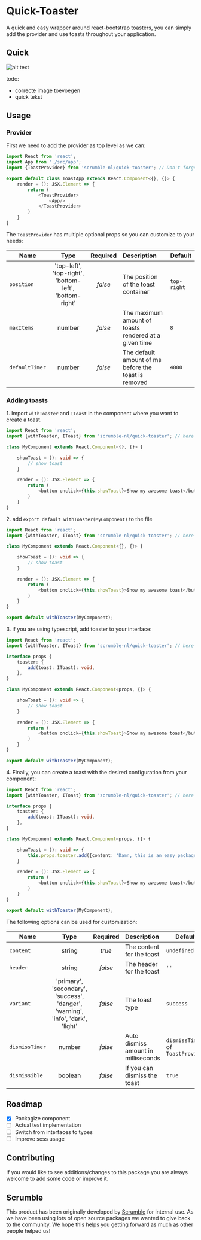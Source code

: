 # Quick-Toaster
A quick and easy wrapper around react-bootstrap toasters, you can simply add the provider and use toasts throughout your application. 

## Quick
![alt text](https://scrumble.nl/wp-content/uploads/2020/03/quick-logo-zonder-alle-tekst.png "Quick image")

todo: 
- correcte image toevoegen
- quick tekst

## Usage
### Provider
First we need to add the provider as top level as we can:
```typescript
import React from 'react';
import App from './src/app';
import {ToastProvider} from 'scrumble-nl/quick-toaster'; // Don't forget to import this

export default class ToastApp extends React.Component<{}, {}> {
    render = (): JSX.Element => {
        return (
            <ToastProvider>
                <App/>
            </ToastProvider>
        )       
    }       
}
```
The `ToastProvider` has multiple optional props so you can customize to your needs:

| Name         | Type                                                                                   | Required | Description                         | Default|
|--------------|:----------------------------------------------------------------------------------------:|:----------:|:-------------------------------------|------|
| `position`      | 'top-left', 'top-right', 'bottom-left', 'bottom-right' | *false*     | The position of the toast container    | `top-right`
| `maxItems`       | number                                                                                 | *false*    | The maximum amount of toasts rendered at a given time | `8`
| `defaultTimer` | number | *false*    | The default amount of ms before the toast is removed  | `4000`

### Adding toasts

1\. Import `withToaster` and `IToast` in the component where you want to create a toast.
```typescript jsx
import React from 'react';
import {withToaster, IToast} from 'scrumble-nl/quick-toaster'; // here

class MyComponent extends React.Component<{}, {}> {

    showToast = (): void => {
        // show toast
    }

    render = (): JSX.Element => {
        return (
            <button onclick={this.showToast}>Show my awesome toast</button>            
        )
    }
}
```
2\. add `export default withToaster(MyComponent)` to the file
```typescript jsx
import React from 'react';
import {withToaster, IToast} from 'scrumble-nl/quick-toaster'; // here

class MyComponent extends React.Component<{}, {}> {

    showToast = (): void => {
        // show toast
    }

    render = (): JSX.Element => {
        return (
            <button onclick={this.showToast}>Show my awesome toast</button>            
        )
    }
}

export default withToaster(MyComponent);
```
3\. if you are using typescript, add toaster to your interface:
```typescript jsx
import React from 'react';
import {withToaster, IToast} from 'scrumble-nl/quick-toaster'; // here

interface props {
    toaster: {
        add(toast: IToast): void,
    },
}

class MyComponent extends React.Component<props, {}> {

    showToast = (): void => {
        // show toast
    }

    render = (): JSX.Element => {
        return (
            <button onclick={this.showToast}>Show my awesome toast</button>            
        )
    }
}

export default withToaster(MyComponent);
```

4\. Finally, you can create a toast with the desired configuration from your component:
```typescript jsx
import React from 'react';
import {withToaster, IToast} from 'scrumble-nl/quick-toaster'; // here

interface props {
    toaster: {
        add(toast: IToast): void,
    },
}

class MyComponent extends React.Component<props, {}> {

    showToast = (): void => {
        this.props.toaster.add({content: 'Damn, this is an easy package!'});
    }

    render = (): JSX.Element => {
        return (
            <button onclick={this.showToast}>Show my awesome toast</button>            
        )
    }
}

export default withToaster(MyComponent);
```

The following options can be used for customization:

| Name         | Type                                                                                   | Required | Description                         | Default |
|--------------|:----------------------------------------------------------------------------------------:|:----------:|:-------------------------------------| -------- |
| `content`      | string                                                                                 | *true*     | The content for the toast           | `undefined` |
| `header`       | string                                                                                 | *false*    | The header for the toast            | `''`
| `variant`      | 'primary', 'secondary', 'success', 'danger', 'warning', 'info', 'dark', 'light' | *false*    | The toast type                      | `success`
| `dismissTimer` | number                                                                                 | *false*    | Auto dismiss amount in milliseconds | `dismissTimer` of `ToastProvider`
| `dismissible`  | boolean                                                                                | *false*    | If you can dismiss the toast        | `true`

## Roadmap
- [x] Packagize component
- [ ] Actual test implementation
- [ ] Switch from interfaces to types
- [ ] Improve scss usage

## Contributing
If you would like to see additions/changes to this package you are always welcome to add some code or improve it.

## Scrumble
This product has been originally developed by [Scrumble](https://www.scrumble.nl) for internal use. As we have been using lots of open source packages we wanted to give back to the community. We hope this helps you getting forward as much as other people helped us!
